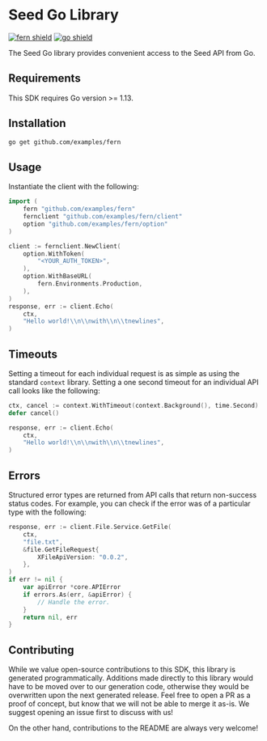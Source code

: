 # Seed Go Library

[![fern shield](https://img.shields.io/badge/%F0%9F%8C%BF-SDK%20generated%20by%20Fern-brightgreen)](https://github.com/fern-api/fern)
[![go shield](https://img.shields.io/badge/go-docs-blue)](https://pkg.go.dev/github.com/examples/fern)

The Seed Go library provides convenient access to the Seed API from Go.

## Requirements

This SDK requires Go version >= 1.13.

## Installation

```sh
go get github.com/examples/fern
```

## Usage

Instantiate the client with the following:

```go
import (
	fern "github.com/examples/fern"
	fernclient "github.com/examples/fern/client"
	option "github.com/examples/fern/option"
)

client := fernclient.NewClient(
	option.WithToken(
		"<YOUR_AUTH_TOKEN>",
	),
	option.WithBaseURL(
		fern.Environments.Production,
	),
)
response, err := client.Echo(
	ctx,
	"Hello world!\\n\\nwith\\n\\tnewlines",
)
```

## Timeouts

Setting a timeout for each individual request is as simple as
using the standard `context` library. Setting a one second timeout
for an individual API call looks like the following:

```go
ctx, cancel := context.WithTimeout(context.Background(), time.Second)
defer cancel()

response, err := client.Echo(
	ctx,
	"Hello world!\\n\\nwith\\n\\tnewlines",
)
```

## Errors

Structured error types are returned from API calls that return non-success status codes.
For example, you can check if the error was of a particular type with the following:

```go
response, err := client.File.Service.GetFile(
	ctx,
	"file.txt",
	&file.GetFileRequest{
		XFileApiVersion: "0.0.2",
	},
)
if err != nil {
	var apiError *core.APIError
	if errors.As(err, &apiError) {
		// Handle the error.
	}
	return nil, err
}
```

## Contributing

While we value open-source contributions to this SDK, this library is generated programmatically.
Additions made directly to this library would have to be moved over to our generation code,
otherwise they would be overwritten upon the next generated release. Feel free to open a PR as
a proof of concept, but know that we will not be able to merge it as-is. We suggest opening
an issue first to discuss with us!

On the other hand, contributions to the README are always very welcome!